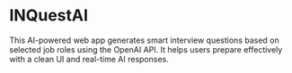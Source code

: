 # INQuestAI
This AI-powered web app generates smart interview questions based on selected job roles using the OpenAI API. It helps users prepare effectively with a clean UI and real-time AI responses.
